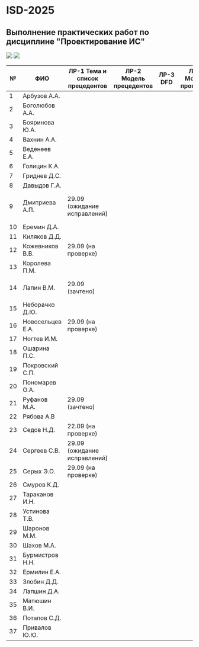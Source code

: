 # ISD-2025
## Выполнение практических работ по дисциплине "Проектирование ИС"

<img src="https://img.shields.io/github/commit-activity/m/unn-iasr/ISD-2025?color=lime&style=for-the-badge">
<img src="https://img.shields.io/github/last-commit/unn-iasr/ISD-2025?color=darkgreen&style=for-the-badge">

|№ |  ФИО | ЛР-1 Тема и список прецедентов | ЛР-2 Модель прецедентов | ЛР-3 DFD | ЛР-4 Модель процессов | ЛР-5 Модели данных | ЛР-6 Техническое задание | Тема КР | Утверждена | Имя файла | 1 версия | Текущая версия | Статус | Оценка | 
| -- | ------ |  ----- |  ----- |  ----- |  ----- |  ----- |  ----- |  ----- |  ----- |  ----- |  ----- |  ----- |  ----- |  ----- | 
| 1 | Арбузов А.А. |      |      |      |      |      |      |  |  | КР-АрбузовАА.pdf |  |  | Нет инф. | 0 | 
| 2 | Боголюбов А.А. |      |      |      |      |      |      |  |  | КР-БоголюбовАА.pdf |  |  | Нет инф. | 0 | 
| 3 | Бояринова Ю.А. |      |      |      |      |      |      |  |  | КР-БояриноваЮА.pdf |  |  | Нет инф. | 0 | 
| 4 | Вахнин А.А. |      |      |      |      |      |      |  |  | КР-ВахнинАА.pdf |  |  | Нет инф. | 0 | 
| 5 | Веденеев Е.А. |      |      |      |      |      |      |  |  | КР-ВеденеевЕА.pdf |  |  | Нет инф. | 0 | 
| 6 | Голицин К.А. |      |      |      |      |      |      |  |  | КР-ГолицинКА.pdf |  |  | Нет инф. | 0 | 
| 7 | Гриднев Д.С. |      |      |      |      |      |      |  |  | КР-ГридневДС.pdf |  |  | Нет инф. | 0 | 
| 8 | Давыдов Г.А. |      |      |      |      |      |      |  |  | КР-ДавыдовГА.pdf |  |  | Нет инф. | 0 | 
| 9 | Дмитриева А.П. | 29.09 (ожидание исправлений)  |      |      |      |      |      | Онлайн обучение веб-дизайну | 29.09 | КР-ДмитриеваАП.pdf |  |  | тема утверждена | 0 | 
| 10 | Еремин Д.А. |      |      |      |      |      |      |  |  | КР-ЕреминДА.pdf |  |  | Нет инф. | 0 | 
| 11 | Киляков Д.Д. |      |      |      |      |      |      |  |  | КР-КиляковДД.pdf |  |  | Нет инф. | 0 | 
| 12 | Кожевников В.В. | 29.09 (на проверке)  |      |      |      |      |      |  |  | КР-КожевниковВВ.pdf |  |  | Нет инф. | 0 | 
| 13 | Королева П.М. |      |      |      |      |      |      |  |  | КР-КоролеваПМ.pdf |  |  | Нет инф. | 0 | 
| 14 | Лапин В.М. | 29.09 (зачтено)  |      |      |      |      |      | ИС лыжной базы | 29.09 | КР-ЛапинВМ.pdf |  |  | тема утверждена | 0 | 
| 15 | Неборачко Д.Ю. |      |      |      |      |      |      |  |  | КР-НеборачкоДЮ.pdf |  |  | Нет инф. | 0 | 
| 16 | Новосельцев Е.А. | 29.09 (на проверке)  |      |      |      |      |      |  |  | КР-НовосельцевЕА.pdf |  |  | Нет инф. | 0 | 
| 17 | Ногтев И.М. |      |      |      |      |      |      |  |  | КР-НогтевИМ.pdf |  |  | Нет инф. | 0 | 
| 18 | Ошарина П.С. |      |      |      |      |      |      |  |  | КР-ОшаринаПС.pdf |  |  | Нет инф. | 0 | 
| 19 | Покровский С.П. |      |      |      |      |      |      |  |  | КР-ПокровскийСП.pdf |  |  | Нет инф. | 0 | 
| 20 | Пономарев О.А. |      |      |      |      |      |      |  |  | КР-ПономаревОА.pdf |  |  | Нет инф. | 0 | 
| 21 | Руфанов М.А. | 29.09 (зачтено)  |      |      |      |      |      | Свадебный фотограф | 29.09 | КР-РуфановМА.pdf |  |  | тема утверждена | 0 | 
| 22 | Рябова А.В |      |      |      |      |      |      |  |  | КР-РябоваАВ.pdf |  |  | Нет инф. | 0 | 
| 23 | Седов Н.Д. | 22.09 (на проверке)  |      |      |      |      |      |  |  | КР-СедовНД.pdf |  |  | Нет инф. | 0 | 
| 24 | Сергеев С.В. | 29.09 (ожидание исправлений)  |      |      |      |      |      |  |  | КР-СергеевСВ.pdf |  |  | Нет инф. | 0 | 
| 25 | Серых Э.О. | 29.09 (на проверке)  |      |      |      |      |      |  |  | КР-СерыхЭО.pdf |  |  | Нет инф. | 0 | 
| 26 | Смуров К.Д. |      |      |      |      |      |      |  |  | КР-СмуровКД.pdf |  |  | Нет инф. | 0 | 
| 27 | Тараканов И.Н. |      |      |      |      |      |      |  |  | КР-ТаракановИН.pdf |  |  | Нет инф. | 0 | 
| 28 | Устинова Т.В. |      |      |      |      |      |      |  |  | КР-УстиноваТВ.pdf |  |  | Нет инф. | 0 | 
| 29 | Шаронов М.М. |      |      |      |      |      |      |  |  | КР-ШароновММ.pdf |  |  | Нет инф. | 0 | 
| 30 | Шахов М.А. |      |      |      |      |      |      |  |  | КР-ШаховМА.pdf |  |  | Нет инф. | 0 | 
| 31 | Бурмистров Н.Н. |      |      |      |      |      |      |  |  | КР-БурмистровНН.pdf |  |  | Нет инф. | 0 | 
| 32 | Ермилин Е.А. |      |      |      |      |      |      |  |  | КР-ЕрмилинЕА.pdf |  |  | Нет инф. | 0 | 
| 33 | Злобин Д.Д. |      |      |      |      |      |      |  |  | КР-ЗлобинДД.pdf |  |  | Нет инф. | 0 | 
| 34 | Лапшин Д.А. |      |      |      |      |      |      |  |  | КР-ЛапшинДА.pdf |  |  | Нет инф. | 0 | 
| 35 | Матюшин В.И. |      |      |      |      |      |      |  |  | КР-МатюшинВИ.pdf |  |  | Нет инф. | 0 | 
| 36 | Потапов С.Д. |      |      |      |      |      |      |  |  | КР-ПотаповСД.pdf |  |  | Нет инф. | 0 | 
| 37 | Привалов Ю.Ю. |      |      |      |      |      |      |  |  | КР-ПриваловЮЮ.pdf |  |  | Нет инф. | 0 | 
